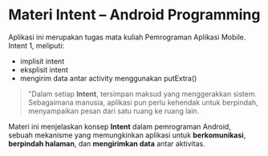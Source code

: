 # Materi Intent – Android Programming

Aplikasi ini merupakan tugas mata kuliah Pemrograman Aplikasi Mobile.
Intent 1, meliputi:
- implisit intent
- eksplisit intent
- mengirim data antar activity menggunakan putExtra()


> "Dalam setiap **Intent**, tersimpan maksud yang menggerakkan sistem.  
> Sebagaimana manusia, aplikasi pun perlu kehendak untuk berpindah,  
> menyampaikan pesan dari satu ruang ke ruang lain.  


Materi ini menjelaskan konsep **Intent** dalam pemrograman Android,  
sebuah mekanisme yang memungkinkan aplikasi untuk **berkomunikasi**,  
**berpindah halaman**, dan **mengirimkan data** antar aktivitas.

